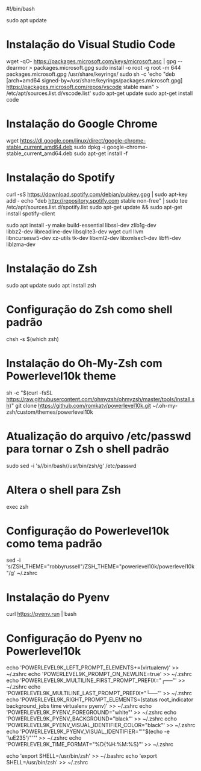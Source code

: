 #!/bin/bash

sudo apt update

# Instalação do Visual Studio Code
wget -qO- https://packages.microsoft.com/keys/microsoft.asc | gpg --dearmor > packages.microsoft.gpg
sudo install -o root -g root -m 644 packages.microsoft.gpg /usr/share/keyrings/
sudo sh -c 'echo "deb [arch=amd64 signed-by=/usr/share/keyrings/packages.microsoft.gpg] https://packages.microsoft.com/repos/vscode stable main" > /etc/apt/sources.list.d/vscode.list'
sudo apt-get update
sudo apt-get install code

# Instalação do Google Chrome
wget https://dl.google.com/linux/direct/google-chrome-stable_current_amd64.deb
sudo dpkg -i google-chrome-stable_current_amd64.deb
sudo apt-get install -f

# Instalação do Spotify
curl -sS https://download.spotify.com/debian/pubkey.gpg | sudo apt-key add -
echo "deb http://repository.spotify.com stable non-free" | sudo tee /etc/apt/sources.list.d/spotify.list
sudo apt-get update && sudo apt-get install spotify-client

sudo apt install -y make build-essential libssl-dev zlib1g-dev \
libbz2-dev libreadline-dev libsqlite3-dev wget curl llvm \
libncursesw5-dev xz-utils tk-dev libxml2-dev libxmlsec1-dev libffi-dev liblzma-dev

# Instalação do Zsh
sudo apt update
sudo apt install zsh

# Configuração do Zsh como shell padrão
chsh -s $(which zsh)

# Instalação do Oh-My-Zsh com Powerlevel10k theme
sh -c "$(curl -fsSL https://raw.githubusercontent.com/ohmyzsh/ohmyzsh/master/tools/install.sh)"
git clone https://github.com/romkatv/powerlevel10k.git ~/.oh-my-zsh/custom/themes/powerlevel10k

# Atualização do arquivo /etc/passwd para tornar o Zsh o shell padrão
sudo sed -i 's/\/bin\/bash/\/usr\/bin\/zsh/g' /etc/passwd

# Altera o shell para Zsh
exec zsh

# Configuração do Powerlevel10k como tema padrão
sed -i 's/ZSH_THEME="robbyrussell"/ZSH_THEME="powerlevel10k\/powerlevel10k"/g' ~/.zshrc

# Instalação do Pyenv
curl https://pyenv.run | bash

# Configuração do Pyenv no Powerlevel10k
echo 'POWERLEVEL9K_LEFT_PROMPT_ELEMENTS+=(virtualenv)' >> ~/.zshrc
echo 'POWERLEVEL9K_PROMPT_ON_NEWLINE=true' >> ~/.zshrc
echo 'POWERLEVEL9K_MULTILINE_FIRST_PROMPT_PREFIX="┌──"' >> ~/.zshrc
echo 'POWERLEVEL9K_MULTILINE_LAST_PROMPT_PREFIX="└──"' >> ~/.zshrc
echo 'POWERLEVEL9K_RIGHT_PROMPT_ELEMENTS=(status root_indicator background_jobs time virtualenv pyenv)' >> ~/.zshrc
echo 'POWERLEVEL9K_PYENV_FOREGROUND="white"' >> ~/.zshrc
echo 'POWERLEVEL9K_PYENV_BACKGROUND="black"' >> ~/.zshrc
echo 'POWERLEVEL9K_PYENV_VISUAL_IDENTIFIER_COLOR="black"' >> ~/.zshrc
echo 'POWERLEVEL9K_PYENV_VISUAL_IDENTIFIER="'"$(echo -e '\uE235')"'"' >> ~/.zshrc
echo 'POWERLEVEL9K_TIME_FORMAT="%D{%H:%M:%S}"' >> ~/.zshrc

echo 'export SHELL=/usr/bin/zsh' >> ~/.bashrc 
echo 'export SHELL=/usr/bin/zsh' >> ~/.zshrc
